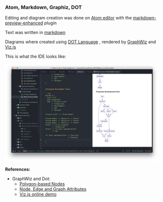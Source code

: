 ### Atom, Markdown, Graphiz, DOT

Editing and diagram creation was done on [Atom editor](https://atom.io/) with the [markdown-preview-enhanced](https://atom.io/packages/markdown-preview-enhanced) plugin

Text was written in [markdown](https://leanpub.com/help/manual)

Diagrams where created using [DOT Language](http://www.graphviz.org/doc/info/lang.html) , rendered by [GraphWiz](http://www.graphviz.org/) and [Viz.js](https://github.com/mdaines/viz.js)

This is what the IDE looks like:

![](images/Atom-editor-ui.png)

**References:**

 * GraphWiz and Dot:
   * [Polygon-based Nodes](http://www.graphviz.org/doc/info/shapes.html)
   * [Node, Edge and Graph Attributes](http://www.graphviz.org/doc/info/attrs.html)
   * [Viz.js online demo](http://mdaines.github.io/viz.js/)
